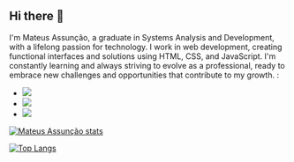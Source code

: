 ## Hi there 👋
I'm Mateus Assunção, a graduate in Systems Analysis and Development, with a lifelong passion for technology. I work in web development, creating functional interfaces and solutions using HTML, CSS, and JavaScript. I'm constantly learning and always striving to evolve as a professional, ready to embrace new challenges and opportunities that contribute to my growth. :
<br>
- <img src="https://img.shields.io/badge/HTML5-E34F26?style=for-the-badge&logo=html5&logoColor=white"/>
- <img src="https://img.shields.io/badge/CSS3-1572B6?style=for-the-badge&logo=css3&logoColor=white" />
- <img src="https://img.shields.io/badge/JavaScript-F7DF1E?style=for-the-badge&logo=javascript&logoColor=black" />

[![Mateus Assunção stats](https://github-readme-stats.vercel.app/api?username=mateus1020)](https://github.com/anuraghazra/github-readme-stats)

[![Top Langs](https://github-readme-stats.vercel.app/api/top-langs/?username=mateus1020)](https://github.com/anuraghazra/github-readme-stats)


